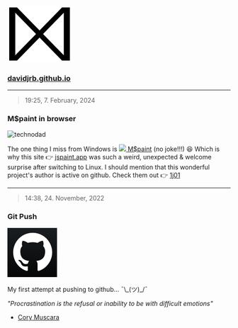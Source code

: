 ![img](https://raw.githubusercontent.com/davidjrb/davidjrb.github.io/master/images/D.svg)

### [davidjrb.github.io](https://davidjrb.github.io/)

---
>19:25, 7. February, 2024
### M$paint in browser

![technodad](images/td50p.png)

The one thing I miss from Windows is [![](https://github.com/1j01/jspaint/blob/master/images/icons/32x32.png) M$paint](https://en.wikipedia.org/wiki/Microsoft_Paint) (no joke!!!) 😆 Which is why this site 👉 [jspaint.app](https://jspaint.app) was such a weird, unexpected & welcome surprise after switching to Linux. I should mention that this wonderful project's author is active on github. Check them out 👉 [1j01](https://github.com/1j01)

---
>14:38, 24. November, 2022
### Git Push
![img](https://github.com/davidjrb/davidjrb.github.io/blob/master/images/bwghxs.png)

My first attempt at pushing to github... ¯\\\_(ツ)\_/¯

_"Procrastination is the refusal or inability to be with difficult emotions"_

- [Cory Muscara](https://twitter.com/corymuscara/status/1594717233334427656)
  
